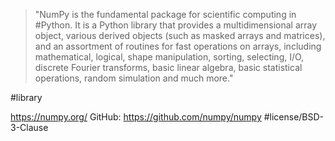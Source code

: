 > "NumPy is the fundamental package for scientific computing in #Python. It is a Python library that provides a multidimensional array object, various derived objects (such as masked arrays and matrices), and an assortment of routines for fast operations on arrays, including mathematical, logical, shape manipulation, sorting, selecting, I/O, discrete Fourier transforms, basic linear algebra, basic statistical operations, random simulation and much more."

#library 

https://numpy.org/
GitHub: https://github.com/numpy/numpy #license/BSD-3-Clause 